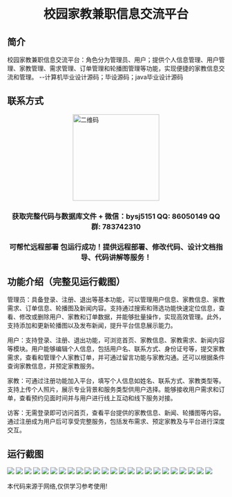 <p><h1 align="center">校园家教兼职信息交流平台</h1></p>

## 简介
校园家教兼职信息交流平台：角色分为管理员、用户；提供个人信息管理、用户管理、家教管理、需求管理、订单管理和轮播图管理等功能，实现便捷的家教信息交流和管理。    --计算机毕业设计源码；毕设源码；java毕业设计源码


## 联系方式
<img src="https://bs-1329754181.cos.ap-shanghai.myqcloud.com/wx.jpg" alt="二维码" style="display: block; margin: 0 auto;" width="200px">
<p><h3 align="center">获取完整代码与数据库文件 + 微信：bysj5151 QQ: 86050149 QQ群: 783742310</h3></p>
<p><h3 align="center">可帮忙远程部署 包运行成功！提供远程部署、修改代码、设计文档指导、代码讲解等服务！</h3></p>

## 功能介绍（完整见运行截图）
管理员：具备登录、注册、退出等基本功能，可以管理用户信息、家教信息、家教需求、订单信息、轮播图及新闻内容。支持通过搜索和筛选功能快速定位信息，查看、修改或删除用户、家教和订单数据，并能够批量操作，实现高效管理。此外，支持添加和更新轮播图以及发布新闻，提升平台信息展示能力。

用户：支持登录、注册、退出功能，可浏览首页、家教信息、家教需求、新闻内容等模块。用户能够编辑个人信息，包括用户名、联系方式、身份证号等，提交家教需求，查看和管理个人家教订单，并可通过留言功能与家教沟通。还可以根据条件查询家教信息，并预定家教服务。

家教：可通过注册功能加入平台，填写个人信息如姓名、联系方式、家教类型等。支持上传个人照片，展示专业背景和服务类型供用户选择。能够接收用户需求和订单，查看预约见面时间并与用户进行线上互动和线下服务对接。

访客：无需登录即可访问首页，查看平台提供的家教信息、新闻、轮播图等内容。通过注册成为用户后可享受完整服务，包括发布需求、预定家教及与平台进行深度交互。


## 运行截图
![](https://bs-1329754181.cos.ap-shanghai.myqcloud.com/ssm/CampusTutoringPlatform/img/001.jpg)
![](https://bs-1329754181.cos.ap-shanghai.myqcloud.com/ssm/CampusTutoringPlatform/img/002.jpg)
![](https://bs-1329754181.cos.ap-shanghai.myqcloud.com/ssm/CampusTutoringPlatform/img/003.jpg)
![](https://bs-1329754181.cos.ap-shanghai.myqcloud.com/ssm/CampusTutoringPlatform/img/004.jpg)
![](https://bs-1329754181.cos.ap-shanghai.myqcloud.com/ssm/CampusTutoringPlatform/img/005.jpg)
![](https://bs-1329754181.cos.ap-shanghai.myqcloud.com/ssm/CampusTutoringPlatform/img/006.jpg)
![](https://bs-1329754181.cos.ap-shanghai.myqcloud.com/ssm/CampusTutoringPlatform/img/007.jpg)
![](https://bs-1329754181.cos.ap-shanghai.myqcloud.com/ssm/CampusTutoringPlatform/img/008.jpg)
![](https://bs-1329754181.cos.ap-shanghai.myqcloud.com/ssm/CampusTutoringPlatform/img/009.jpg)
![](https://bs-1329754181.cos.ap-shanghai.myqcloud.com/ssm/CampusTutoringPlatform/img/010.jpg)
![](https://bs-1329754181.cos.ap-shanghai.myqcloud.com/ssm/CampusTutoringPlatform/img/011.jpg)
![](https://bs-1329754181.cos.ap-shanghai.myqcloud.com/ssm/CampusTutoringPlatform/img/012.jpg)
![](https://bs-1329754181.cos.ap-shanghai.myqcloud.com/ssm/CampusTutoringPlatform/img/013.jpg)
![](https://bs-1329754181.cos.ap-shanghai.myqcloud.com/ssm/CampusTutoringPlatform/img/014.jpg)
![](https://bs-1329754181.cos.ap-shanghai.myqcloud.com/ssm/CampusTutoringPlatform/img/015.jpg)
![](https://bs-1329754181.cos.ap-shanghai.myqcloud.com/ssm/CampusTutoringPlatform/img/016.jpg)
![](https://bs-1329754181.cos.ap-shanghai.myqcloud.com/ssm/CampusTutoringPlatform/img/017.jpg)
![](https://bs-1329754181.cos.ap-shanghai.myqcloud.com/ssm/CampusTutoringPlatform/img/018.jpg)
![](https://bs-1329754181.cos.ap-shanghai.myqcloud.com/ssm/CampusTutoringPlatform/img/019.jpg)
![](https://bs-1329754181.cos.ap-shanghai.myqcloud.com/ssm/CampusTutoringPlatform/img/020.jpg)
![](https://bs-1329754181.cos.ap-shanghai.myqcloud.com/ssm/CampusTutoringPlatform/img/021.jpg)
![](https://bs-1329754181.cos.ap-shanghai.myqcloud.com/ssm/CampusTutoringPlatform/img/022.jpg)
![](https://bs-1329754181.cos.ap-shanghai.myqcloud.com/ssm/CampusTutoringPlatform/img/023.jpg)
![](https://bs-1329754181.cos.ap-shanghai.myqcloud.com/ssm/CampusTutoringPlatform/img/024.jpg)

<p>本代码来源于网络,仅供学习参考使用!</p>
